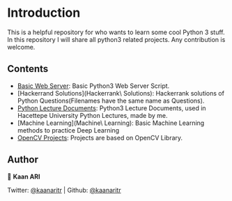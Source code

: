 # Introduction

This is a helpful repository for who wants to learn some cool Python 3 stuff. <br>
In this repository I will share all python3 related projects. Any contribution is welcome.

## Contents

+ [Basic Web Server](BasicWebServer): Basic Python3 Web Server Script.
+ [Hackerrand Solutions](Hackerrank\ Solutions): Hackerrank solutions of Python Questions(Filenames have the same name as Questions).
+ [Python Lecture Documents](Lessons): Python3 Lecture Documents, used in Hacettepe University Python Lectures, made by me.
+ [Machine Learning](Machine\ Learning): Basic Machine Learning methods to practice Deep Learning
+ [OpenCV Projects](OpenCV): Projects are based on OpenCV Library.


## Author

👤 **Kaan ARI**

Twitter: [@kaanaritr](https://twitter.com/kaanaritr) | Github: [@kaanaritr](https://github.com/kaanaritr)
